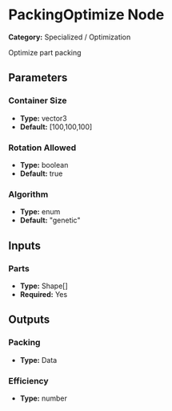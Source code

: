 
# PackingOptimize Node

**Category:** Specialized / Optimization

Optimize part packing

## Parameters


### Container Size
- **Type:** vector3
- **Default:** [100,100,100]





### Rotation Allowed
- **Type:** boolean
- **Default:** true





### Algorithm
- **Type:** enum
- **Default:** "genetic"





## Inputs


### Parts
- **Type:** Shape[]
- **Required:** Yes



## Outputs


### Packing
- **Type:** Data



### Efficiency
- **Type:** number




